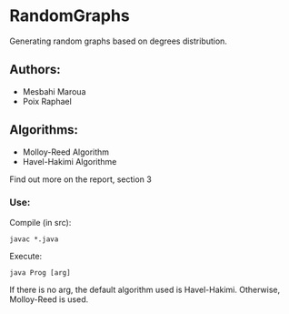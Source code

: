 # RandomGraphs

Generating random graphs based on degrees distribution.

## Authors:

* Mesbahi Maroua
* Poix Raphael

## Algorithms:

* Molloy-Reed Algorithm
* Havel-Hakimi Algorithme

Find out more on the report, section 3

### Use:

Compile (in src):
```
javac *.java
```

Execute:
```
java Prog [arg]
```
If there is no arg, the default algorithm used is Havel-Hakimi.
Otherwise, Molloy-Reed is used.

